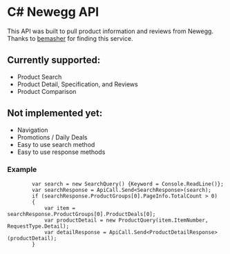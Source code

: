 ﻿# C# Newegg API
This API was built to pull product information and reviews from Newegg. Thanks to [bemasher](https://github.com/bemasher/NeweggMobileAPI) for finding this service.

## Currently supported:
- Product Search
- Product Detail, Specification, and Reviews
- Product Comparison

## Not implemented yet:
- Navigation
- Promotions / Daily Deals
- Easy to use search method
- Easy to use response methods

### Example

			var search = new SearchQuery() {Keyword = Console.ReadLine()};
            var searchResponse = ApiCall.Send<SearchResponse>(search);
            if (searchResponse.ProductGroups[0].PageInfo.TotalCount > 0)
            {
                var item = searchResponse.ProductGroups[0].ProductDeals[0];
				var productDetail = new ProductQuery(item.ItemNumber, RequestType.Detail);
				var detailResponse = ApiCall.Send<ProductDetailResponse>(productDetail);
			}